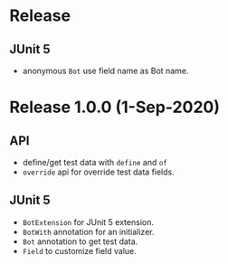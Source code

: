 # Release

## JUnit 5
* anonymous `Bot` use field name as Bot name.

##

# Release 1.0.0 (1-Sep-2020)

## API
* define/get test data with `define` and `of`
* `override` api for override test data fields.

## JUnit 5
* `BotExtension` for JUnit 5 extension.
* `BotWith` annotation for an initializer.
* `Bot` annotation to get test data.
* **<type>**`Field` to customize field value.
  